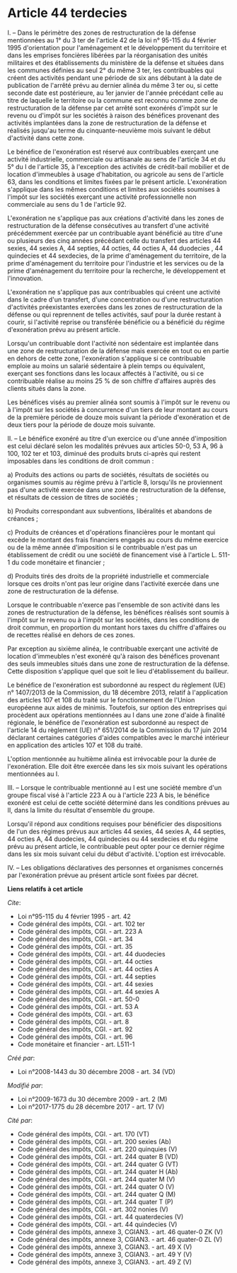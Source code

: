 # Article 44 terdecies

I. – Dans le périmètre des zones de restructuration de la défense mentionnées au 1° du 3 ter de l'article 42 de la loi n°
95-115 du 4 février 1995 d'orientation pour l'aménagement et le développement du territoire et dans les emprises foncières
libérées par la réorganisation des unités militaires et des établissements du ministère de la défense et situées dans les
communes définies au seul 2° du même 3 ter, les contribuables qui créent des activités pendant une période de six ans
débutant à la date de publication de l'arrêté prévu au dernier alinéa du même 3 ter ou, si cette seconde date est
postérieure, au 1er janvier de l'année précédant celle au titre de laquelle le territoire ou la commune est reconnu comme
zone de restructuration de la défense par cet arrêté sont exonérés d'impôt sur le revenu ou d'impôt sur les sociétés à raison
des bénéfices provenant des activités implantées dans la zone de restructuration de la défense et réalisés jusqu'au terme du
cinquante-neuvième mois suivant le début d'activité dans cette zone.

Le bénéfice de l'exonération est réservé aux contribuables exerçant une activité industrielle, commerciale ou artisanale au
sens de l'article 34 et du 5° du I de l'article 35, à l'exception des activités de crédit-bail mobilier et de location
d'immeubles à usage d'habitation, ou agricole au sens de l'article 63, dans les conditions et limites fixées par le présent
article. L'exonération s'applique dans les mêmes conditions et limites aux sociétés soumises à l'impôt sur les sociétés
exerçant une activité professionnelle non commerciale au sens du 1 de l'article 92.

L'exonération ne s'applique pas aux créations d'activité dans les zones de restructuration de la défense consécutives au
transfert d'une activité précédemment exercée par un contribuable ayant bénéficié au titre d'une ou plusieurs des cinq années
précédant celle du transfert des articles 44 sexies, 44 sexies A, 44 septies, 44 octies, 44 octies A, 44 duodecies , 44
quindecies et 44 sexdecies, de la prime d'aménagement du territoire, de la prime d'aménagement du territoire pour l'industrie
et les services ou de la prime d'aménagement du territoire pour la recherche, le développement et l'innovation.

L'exonération ne s'applique pas aux contribuables qui créent une activité dans le cadre d'un transfert, d'une concentration
ou d'une restructuration d'activités préexistantes exercées dans les zones de restructuration de la défense ou qui reprennent
de telles activités, sauf pour la durée restant à courir, si l'activité reprise ou transférée bénéficie ou a bénéficié du
régime d'exonération prévu au présent article.

Lorsqu'un contribuable dont l'activité non sédentaire est implantée dans une zone de restructuration de la défense mais
exercée en tout ou en partie en dehors de cette zone, l'exonération s'applique si ce contribuable emploie au moins un salarié
sédentaire à plein temps ou équivalent, exerçant ses fonctions dans les locaux affectés à l'activité, ou si ce contribuable
réalise au moins 25 % de son chiffre d'affaires auprès des clients situés dans la zone.

Les bénéfices visés au premier alinéa sont soumis à l'impôt sur le revenu ou à l'impôt sur les sociétés à concurrence d'un
tiers de leur montant au cours de la première période de douze mois suivant la période d'exonération et de deux tiers pour la
période de douze mois suivante.

II. – Le bénéfice exonéré au titre d'un exercice ou d'une année d'imposition est celui déclaré selon les modalités prévues
aux articles 50-0, 53 A, 96 à 100, 102 ter et 103, diminué des produits bruts ci-après qui restent imposables dans les
conditions de droit commun :

a) Produits des actions ou parts de sociétés, résultats de sociétés ou organismes soumis au régime prévu à l'article 8,
lorsqu'ils ne proviennent pas d'une activité exercée dans une zone de restructuration de la défense, et résultats de cession
de titres de sociétés ;

b) Produits correspondant aux subventions, libéralités et abandons de créances ;

c) Produits de créances et d'opérations financières pour le montant qui excède le montant des frais financiers engagés au
cours du même exercice ou de la même année d'imposition si le contribuable n'est pas un établissement de crédit ou une
société de financement visé à l'article L. 511-1 du code monétaire et financier ;

d) Produits tirés des droits de la propriété industrielle et commerciale lorsque ces droits n'ont pas leur origine dans
l'activité exercée dans une zone de restructuration de la défense.

Lorsque le contribuable n'exerce pas l'ensemble de son activité dans les zones de restructuration de la défense, les
bénéfices réalisés sont soumis à l'impôt sur le revenu ou à l'impôt sur les sociétés, dans les conditions de droit commun, en
proportion du montant hors taxes du chiffre d'affaires ou de recettes réalisé en dehors de ces zones.

Par exception au sixième alinéa, le contribuable exerçant une activité de location d'immeubles n'est exonéré qu'à raison des
bénéfices provenant des seuls immeubles situés dans une zone de restructuration de la défense. Cette disposition s'applique
quel que soit le lieu d'établissement du bailleur.

Le bénéfice de l'exonération est subordonné au respect du règlement (UE) n° 1407/2013 de la Commission, du 18 décembre 2013,
relatif à l'application des articles 107 et 108 du traité sur le fonctionnement de l'Union européenne aux aides de minimis.
Toutefois, sur option des entreprises qui procèdent aux opérations mentionnées au I dans une zone d'aide à finalité
régionale, le bénéfice de l'exonération est subordonné au respect de l'article 14 du règlement (UE) n° 651/2014 de la
Commission du 17 juin 2014 déclarant certaines catégories d'aides compatibles avec le marché intérieur en application des
articles 107 et 108 du traité.

L'option mentionnée au huitième alinéa est irrévocable pour la durée de l'exonération. Elle doit être exercée dans les six
mois suivant les opérations mentionnées au I.

III. – Lorsque le contribuable mentionné au I est une société membre d'un groupe fiscal visé à l'article 223 A ou à l'article
223 A bis, le bénéfice exonéré est celui de cette société déterminé dans les conditions prévues au II, dans la limite du
résultat d'ensemble du groupe.

Lorsqu'il répond aux conditions requises pour bénéficier des dispositions de l'un des régimes prévus aux articles 44 sexies,
44 sexies A, 44 septies, 44 octies A, 44 duodecies, 44 quindecies ou 44 sexdecies et du régime prévu au présent article, le
contribuable peut opter pour ce dernier régime dans les six mois suivant celui du début d'activité. L'option est irrévocable.

IV. – Les obligations déclaratives des personnes et organismes concernés par l'exonération prévue au présent article sont
fixées par décret.

**Liens relatifs à cet article**

_Cite_:

  - Loi n°95-115 du 4 février 1995 - art. 42
  - Code général des impôts, CGI. - art. 102 ter
  - Code général des impôts, CGI. - art. 223 A
  - Code général des impôts, CGI. - art. 34
  - Code général des impôts, CGI. - art. 35
  - Code général des impôts, CGI. - art. 44 duodecies
  - Code général des impôts, CGI. - art. 44 octies
  - Code général des impôts, CGI. - art. 44 octies A
  - Code général des impôts, CGI. - art. 44 septies
  - Code général des impôts, CGI. - art. 44 sexies
  - Code général des impôts, CGI. - art. 44 sexies A
  - Code général des impôts, CGI. - art. 50-0
  - Code général des impôts, CGI. - art. 53 A
  - Code général des impôts, CGI. - art. 63
  - Code général des impôts, CGI. - art. 8
  - Code général des impôts, CGI. - art. 92
  - Code général des impôts, CGI. - art. 96
  - Code monétaire et financier - art. L511-1

_Créé par_:

  - Loi n°2008-1443 du 30 décembre 2008 - art. 34 (VD)

_Modifié par_:

  - Loi n°2009-1673 du 30 décembre 2009 - art. 2 (M)
  - Loi n°2017-1775 du 28 décembre 2017 - art. 17 (V)

_Cité par_:

  - Code général des impôts, CGI. - art. 170 (VT)
  - Code général des impôts, CGI. - art. 200 sexies (Ab)
  - Code général des impôts, CGI. - art. 220 quinquies (V)
  - Code général des impôts, CGI. - art. 244 quater B (VD)
  - Code général des impôts, CGI. - art. 244 quater G (VT)
  - Code général des impôts, CGI. - art. 244 quater H (Ab)
  - Code général des impôts, CGI. - art. 244 quater M (V)
  - Code général des impôts, CGI. - art. 244 quater O (V)
  - Code général des impôts, CGI. - art. 244 quater Q (M)
  - Code général des impôts, CGI. - art. 244 quater T (P)
  - Code général des impôts, CGI. - art. 302 nonies (V)
  - Code général des impôts, CGI. - art. 44 quaterdecies (V)
  - Code général des impôts, CGI. - art. 44 quindecies (V)
  - Code général des impôts, annexe 3, CGIAN3. - art. 46 quater-0 ZK (V)
  - Code général des impôts, annexe 3, CGIAN3. - art. 46 quater-0 ZL (V)
  - Code général des impôts, annexe 3, CGIAN3. - art. 49 X (V)
  - Code général des impôts, annexe 3, CGIAN3. - art. 49 Y (V)
  - Code général des impôts, annexe 3, CGIAN3. - art. 49 Z (V)

